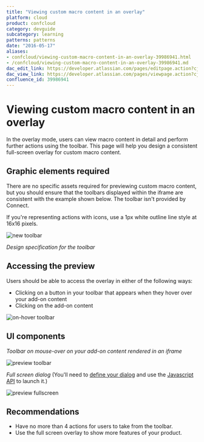 ```yaml
---
title: "Viewing custom macro content in an overlay"
platform: cloud
product: confcloud
category: devguide
subcategory: learning
patterns: patterns
date: "2016-05-17"
aliases:
- confcloud/viewing-custom-macro-content-in-an-overlay-39986941.html
- /confcloud/viewing-custom-macro-content-in-an-overlay-39986941.md
dac_edit_link: https://developer.atlassian.com/pages/editpage.action?cjm=wozere&pageId=39986941
dac_view_link: https://developer.atlassian.com/pages/viewpage.action?cjm=wozere&pageId=39986941
confluence_id: 39986941
---
```

# Viewing custom macro content in an overlay

In the overlay mode, users can view macro content in detail and perform further actions using the toolbar. This page will help you design a consistent full-screen overlay for custom macro content. 

## Graphic elements required

There are no specific assets required for previewing custom macro content, but you should ensure that the toolbars displayed within the iframe are consistent with the example shown below. The toolbar isn't provided by Connect.

If you're representing actions with icons, use a 1px white outline line style at 16x16 pixels.

![new toolbar](/cloud/confluence/images/new-toolbar.png)

*Design specification for the toolbar*

## Accessing the preview

Users should be able to access the overlay in either of the following ways:

-   Clicking on a button in your toolbar that appears when they hover over your add-on content
-   Clicking on the add-on content

![on-hover toolbar](/cloud/confluence/images/onhover-toolbar.gif)

## UI components

*Toolbar on mouse-over on your add-on content rendered in an iframe*

![preview toolbar](/cloud/confluence/images/preview-toolbar.png)

*Full screen dialog* (You'll need to [define your dialog](/cloud/confluence/modules/dialog/) and use the [Javascript API](/cloud/confluence/jsapi/dialog/) to launch it.)

![preview fullscreen](/cloud/confluence/images/preview-fullscreen.png)

## Recommendations

-   Have no more than 4 actions for users to take from the toolbar.
-   Use the full screen overlay to show more features of your product.
